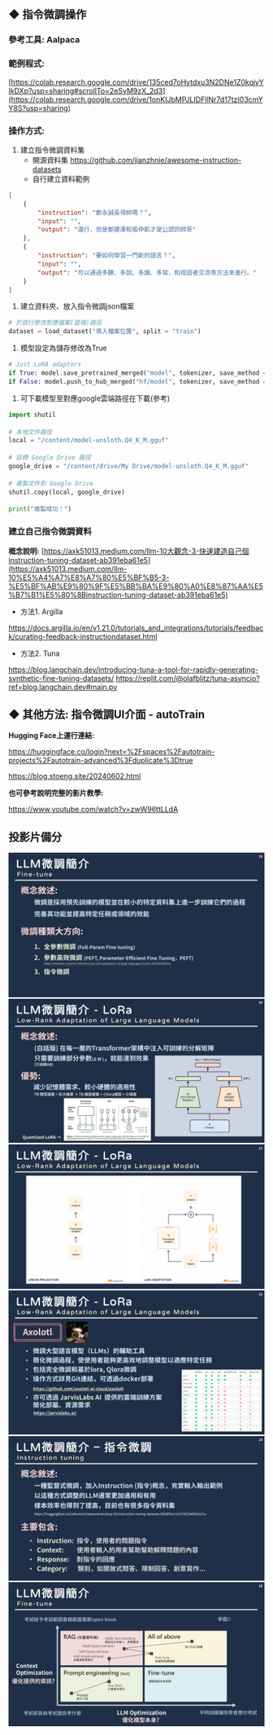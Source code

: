 ## ◆ 指令微調操作

### 參考工具: Aalpaca

### 範例程式:

[https://colab.research.google.com/drive/135ced7oHytdxu3N2DNe1Z0kqjyYIkDXp?usp=sharing#scrollTo=2eSvM9zX_2d3](https://colab.research.google.com/drive/1onKIJbMPJLIDFllNr7d17tzI03cmYY8S?usp=sharing)

### 操作方式:

1. 建立指令微調資料集
    - 開源資料集 https://github.com/jianzhnie/awesome-instruction-datasets
    - 自行建立資料範例

```json
[
    {
        "instruction": "鄭永誠長得帥嗎？",
        "input": "",
        "output": "還行，但是鄭建澤和張仲凱才是公認的帥哥"
    },
    {
        "instruction": "要如何學習一門新的語言？",
        "input": "",
        "output": "可以通過多聽、多說、多讀、多寫，和母語者交流等方法來進行。"
    }
]
```

1. 建立資料夾、放入指令微調json檔案

```python
# 於該行修改對應檔案(雲端)路徑
dataset = load_dataset("填入檔案位置", split = "train")
```

1. 模型設定為儲存修改為True

```python
# Just LoRA adapters
if True: model.save_pretrained_merged("model", tokenizer, save_method = "lora",)
if False: model.push_to_hub_merged("hf/model", tokenizer, save_method = "lora", token = "")
```

1. 可下載模型至對應google雲端路徑在下載(參考)

```python
import shutil

# 本地文件路徑
local = "/content/model-unsloth.Q4_K_M.gguf"

# 目標 Google Drive 路徑
google_drive = "/content/drive/My Drive/model-unsloth.Q4_K_M.gguf"

# 複製文件到 Google Drive
shutil.copy(local, google_drive)

print("複製成功！")
```

### 建立自己指令微調資料

**概念說明:**
[https://axk51013.medium.com/llm-10大觀念-3-快速建造自己個instruction-tuning-dataset-ab391eba61e5](https://axk51013.medium.com/llm-10%E5%A4%A7%E8%A7%80%E5%BF%B5-3-%E5%BF%AB%E9%80%9F%E5%BB%BA%E9%80%A0%E8%87%AA%E5%B7%B1%E5%80%8Binstruction-tuning-dataset-ab391eba61e5)

- 方法1. Argilla

https://docs.argilla.io/en/v1.21.0/tutorials_and_integrations/tutorials/feedback/curating-feedback-instructiondataset.html

- 方法2. Tuna

https://blog.langchain.dev/introducing-tuna-a-tool-for-rapidly-generating-synthetic-fine-tuning-datasets/
https://replit.com/@olafblitz/tuna-asyncio?ref=blog.langchain.dev#main.py

## ◆ 其他方法: 指令微調UI介面 - **autoTrain**

**Hugging Face上運行連結:**

https://huggingface.co/login?next=%2Fspaces%2Fautotrain-projects%2Fautotrain-advanced%3Fduplicate%3Dtrue

https://blog.stoeng.site/20240602.html

**也可參考說明完整的影片教學:**

https://www.youtube.com/watch?v=zwW96ttLLdA


## 投影片備分
![alt text](images/ft0.png)
![alt text](images/ft1.png)
![alt text](images/ft2.png)
![alt text](images/ft3.png)
![alt text](images/ft4.png)
![alt text](images/ft5.png)